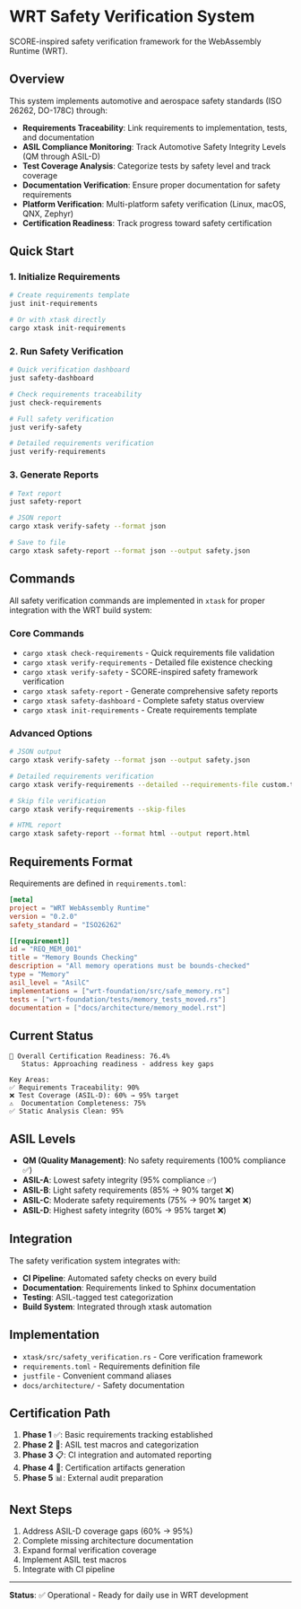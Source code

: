 # WRT Safety Verification System

SCORE-inspired safety verification framework for the WebAssembly Runtime (WRT).

## Overview

This system implements automotive and aerospace safety standards (ISO 26262, DO-178C) through:

- **Requirements Traceability**: Link requirements to implementation, tests, and documentation
- **ASIL Compliance Monitoring**: Track Automotive Safety Integrity Levels (QM through ASIL-D)
- **Test Coverage Analysis**: Categorize tests by safety level and track coverage
- **Documentation Verification**: Ensure proper documentation for safety requirements
- **Platform Verification**: Multi-platform safety verification (Linux, macOS, QNX, Zephyr)
- **Certification Readiness**: Track progress toward safety certification

## Quick Start

### 1. Initialize Requirements

```bash
# Create requirements template
just init-requirements

# Or with xtask directly
cargo xtask init-requirements
```

### 2. Run Safety Verification

```bash
# Quick verification dashboard
just safety-dashboard

# Check requirements traceability
just check-requirements

# Full safety verification
just verify-safety

# Detailed requirements verification
just verify-requirements
```

### 3. Generate Reports

```bash
# Text report
just safety-report

# JSON report
cargo xtask verify-safety --format json

# Save to file
cargo xtask safety-report --format json --output safety.json
```

## Commands

All safety verification commands are implemented in `xtask` for proper integration with the WRT build system:

### Core Commands

- `cargo xtask check-requirements` - Quick requirements file validation
- `cargo xtask verify-requirements` - Detailed file existence checking  
- `cargo xtask verify-safety` - SCORE-inspired safety framework verification
- `cargo xtask safety-report` - Generate comprehensive safety reports
- `cargo xtask safety-dashboard` - Complete safety status overview
- `cargo xtask init-requirements` - Create requirements template

### Advanced Options

```bash
# JSON output
cargo xtask verify-safety --format json --output safety.json

# Detailed requirements verification
cargo xtask verify-requirements --detailed --requirements-file custom.toml

# Skip file verification
cargo xtask verify-requirements --skip-files

# HTML report
cargo xtask safety-report --format html --output report.html
```

## Requirements Format

Requirements are defined in `requirements.toml`:

```toml
[meta]
project = "WRT WebAssembly Runtime"
version = "0.2.0"
safety_standard = "ISO26262"

[[requirement]]
id = "REQ_MEM_001"
title = "Memory Bounds Checking"
description = "All memory operations must be bounds-checked"
type = "Memory"
asil_level = "AsilC"
implementations = ["wrt-foundation/src/safe_memory.rs"]
tests = ["wrt-foundation/tests/memory_tests_moved.rs"]
documentation = ["docs/architecture/memory_model.rst"]
```

## Current Status

```
🎯 Overall Certification Readiness: 76.4%
   Status: Approaching readiness - address key gaps

Key Areas:
✅ Requirements Traceability: 90%
❌ Test Coverage (ASIL-D): 60% → 95% target
⚠️  Documentation Completeness: 75%
✅ Static Analysis Clean: 95%
```

## ASIL Levels

- **QM (Quality Management)**: No safety requirements (100% compliance ✅)
- **ASIL-A**: Lowest safety integrity (95% compliance ✅)  
- **ASIL-B**: Light safety requirements (85% → 90% target ❌)
- **ASIL-C**: Moderate safety requirements (75% → 90% target ❌)
- **ASIL-D**: Highest safety integrity (60% → 95% target ❌)

## Integration

The safety verification system integrates with:

- **CI Pipeline**: Automated safety checks on every build
- **Documentation**: Requirements linked to Sphinx documentation
- **Testing**: ASIL-tagged test categorization
- **Build System**: Integrated through xtask automation

## Implementation

- `xtask/src/safety_verification.rs` - Core verification framework
- `requirements.toml` - Requirements definition file
- `justfile` - Convenient command aliases
- `docs/architecture/` - Safety documentation

## Certification Path

1. **Phase 1** ✅: Basic requirements tracking established
2. **Phase 2** 🔄: ASIL test macros and categorization
3. **Phase 3** 📋: CI integration and automated reporting  
4. **Phase 4** 🎯: Certification artifacts generation
5. **Phase 5** 📊: External audit preparation

## Next Steps

1. Address ASIL-D coverage gaps (60% → 95%)
2. Complete missing architecture documentation
3. Expand formal verification coverage
4. Implement ASIL test macros
5. Integrate with CI pipeline

---

**Status**: ✅ Operational - Ready for daily use in WRT development